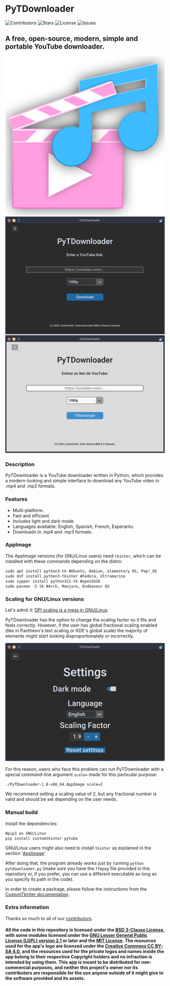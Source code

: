 # PyTDownloader
![Contributors](https://img.shields.io/github/contributors/Autumn64/PyTDownloader)
![Stars](https://img.shields.io/github/stars/Autumn64/PyTDownloader)
![License](https://img.shields.io/github/license/Autumn64/PyTDownloader)
![Issues](https://img.shields.io/github/issues/Autumn64/PyTDownloader)
## A free, open-source, modern, simple and portable YouTube downloader.

![App logo](logo.png)
![Screenshot 1](ss1.png)
![Screenshot 2](ss2.png)

### Description
PyTDownloader is a YouTube downloader written in Python, which provides a modern-looking and simple interface to download any YouTube video in .mp4 and .mp3 formats.

### Features
- Multi-platform.
- Fast and efficient.
- Includes light and dark mode.
- Languages available: English, Spanish, French, Esperanto.
- Downloads in .mp4 and .mp3 formats.

### AppImage
The AppImage versions (for GNU/Linux users) need `tkinter`, which can be installed with these commands depending on the distro:

```
sudo apt install python3-tk #Ubuntu, Debian, elementary OS, Pop!_OS
sudo dnf install python3-tkinter #Fedora, Ultramarine
sudo zypper install python311-tk #openSUSE
sudo pacman -S tk #Arch, Manjaro, Endeavour OS
```
### Scaling for GNU/Linux versions
Let's admit it: [DPI scaling is a mess in GNU/Linux](https://wiki.archlinux.org/title/HiDPI).

PyTDownloader has the option to change the scaling factor so it fits and feels correctly. However, if the user has global fractional scaling enabled (like in Pantheon's text scaling or KDE's global scale) the majority of elements might start looking disproportionately or incorrectly.

![Screenshot 3](ss3.png)

For this reason, users who face this problem can run PyTDownloader with a special command-line argument `scale=` made for this particular purpose:
```
./PyTDownloader-1.0-x86_64.AppImage scale=2
```
We recommend setting a scaling value of 2, but any fractional number is valid and should be set depending on the user needs.

### Manual build
Install the dependencies:
```
#pip3 on GNU/Linux
pip install customtkinter pytube
```
GNU/Linux users might also need to install `tkinter` as explained in the section '[AppImage](#appimage)'.

After doing that, the program already works just by running `python pytdownloader.py` (make sure you have the `ffmpeg` file provided in this repository or, if you prefer, you can use a different executable as long as you specify its path in the code).

In order to create a package, please follow the instructions from the [CustomTkinter documentation](https://customtkinter.tomschimansky.com/documentation/packaging).

### Extra information
Thanks so much to all of our [contributors](https://github.com/Autumn64/PyTDownloader/graphs/contributors).

#### All the code in this repository is licensed under the [BSD 3-Clause License](LICENSE.txt), with some modules licensed under the [GNU Lesser General Public License (LGPL) version 2.1](https://www.gnu.org/licenses/old-licenses/lgpl-2.1.html) or later and the [MIT License](MIT-LICENSE.txt). The resources used for the app's logo are licensed under the [Creative Commons CC BY-SA 4.0](https://creativecommons.org/licenses/by-sa/4.0/), and the resources used for the private logos and names inside the app belong to their respective Copyright holders and no infraction is intended by using them. This app is meant to be distributed for non-commercial purposes, and neither this project's owner nor its contributors are responsible for the use anyone outside of it might give to the software provided and its assets.